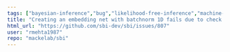 ```yaml
---
tags: ["bayesian-inference","bug","likelihood-free-inference","machine-learning","parameter-estimation","pytorch","simulation-based-inference"]
title: "Creating an embedding net with batchnorm 1D fails due to check of embedding net outputsize"
html_url: "https://github.com/sbi-dev/sbi/issues/807"
user: "rmehta1987"
repo: "mackelab/sbi"
---
```


